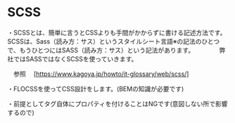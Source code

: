 # SCSS

・SCSSとは、簡単に言うとCSSよりも手間がかからずに書ける記述方法です。　　
　SCSSは、Sass（読み方：サス）というスタイルシート言語※の記法のひとつで、もうひとつにはSASS（読み方：サス）という記法があります。　　
　
　弊社ではSASSではなくSCSSを使っていきます。

　参照
　[https://www.kagoya.jp/howto/it-glossary/web/scss/]


・FLOCSSを使ってCSS設計をします。(BEMの知識が必要です)

・前提としてタグ自体にプロパティを付けることはNGです(意図しない所で影響するので)
　
